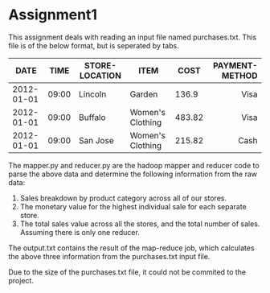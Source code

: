 # Assignment1
This assignment deals with reading an input file named purchases.txt. This file is of the below format, but is seperated by tabs.

| DATE       | TIME  | STORE-LOCATION | ITEM             | COST   | PAYMENT-METHOD |
|------------|-------|----------------|------------------|--------|---------------:|
| 2012-01-01 | 09:00 | Lincoln        | Garden           | 136.9  | Visa           |
| 2012-01-01 | 09:00 | Buffalo        | Women's Clothing | 483.82 | Visa           |
| 2012-01-01 | 09:00 | San Jose       | Women's Clothing | 215.82 | Cash           |

The mapper.py and reducer.py are the hadoop mapper and reducer code to parse the above data and determine the following information from the raw data:

1. Sales breakdown by product category across all of our stores.
2. The monetary value for the highest individual sale for each separate store.
3. The total sales value across all the stores, and the total number of sales. Assuming there is only one reducer.

The output.txt contains the result of the map-reduce job, which calculates the above three information from the purchases.txt input file.

Due to the size of the purchases.txt file, it could not be commited to the project. 
